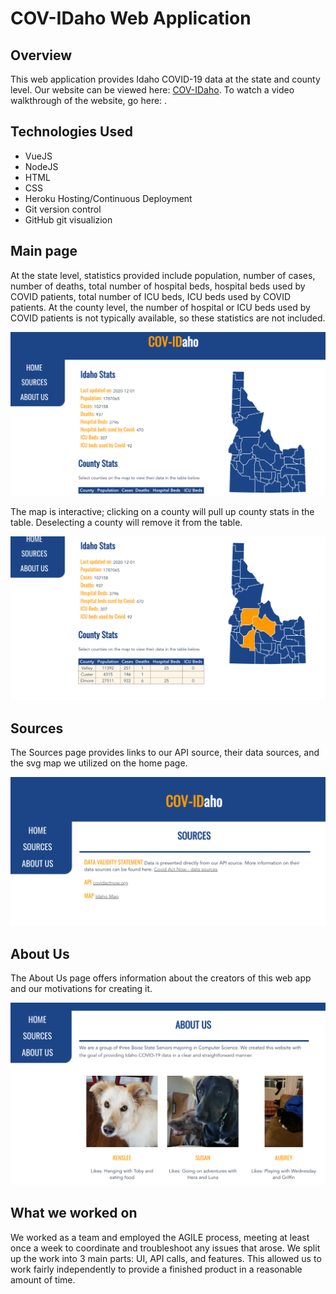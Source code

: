 # COV-IDaho Web Application

## Overview
This web application provides Idaho COVID-19 data at the state and county level. Our website can be viewed here: [COV-IDaho](https://cov-idaho.herokuapp.com/).
To watch a video walkthrough of the website, go here: [](). 

## Technologies Used
* VueJS
* NodeJS
* HTML
* CSS
* Heroku Hosting/Continuous Deployment
* Git version control
* GitHub git visualizion 

## Main page
At the state level, statistics provided include population, number of cases, number of deaths, total number of  hospital beds, hospital beds used by COVID patients, total number of ICU beds, ICU beds used by COVID patients.  At the county level, the number of hospital or ICU beds used by COVID patients is not typically available, so these statistics are not included. 

<img src="assets/main-page.png" alt="Main Page"/>

The map is interactive; clicking on a county will pull up county stats in the table. Deselecting a county will remove it from the table. 

<img src="assets/main-page-table.png"/>

## Sources
The Sources page provides links to our API source, their data sources, and the svg map we utilized on the home page.

<img src="assets/sources.png"/>

## About Us
The About Us page offers information about the creators of this web app and our motivations for creating it. 

<img src="assets/about-us.png"/>

## What we worked on
We worked as a team and employed the AGILE process, meeting at least once a week to coordinate and troubleshoot any issues that arose. We split up the work into 3 main parts: UI, API calls, and features. This allowed us to work fairly independently to provide a finished product in a reasonable amount of time.
